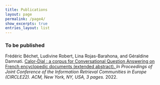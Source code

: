 ```yaml
---
title: Publications
layout: page
permalink: /page4/
show_excerpts: true
entries_layout: list
---
```


### To be published
<p>Frédéric Béchet, Ludivine Robert, Lina Rojas-Barahona, and Géraldine Damnati. <u>Calor-Dial : a corpus for Conversational Question Answering on French encyclopedic documents (extended abstract). </u><i>In Proceedings of Joint Conference of the Information Retrieval Communities in Europe (CIRCLE22). ACM, New York, NY, USA, 3 pages. </i>2022.</p>
